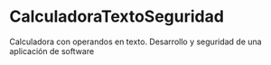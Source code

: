 # CalculadoraTextoSeguridad
Calculadora con operandos en texto. Desarrollo y seguridad de una aplicación de software
